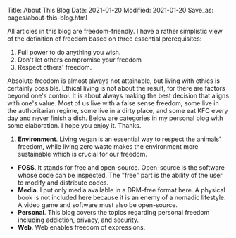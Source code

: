 Title: About This Blog
Date: 2021-01-20
Modified: 2021-01-20
Save_as: pages/about-this-blog.html

All articles in this blog are freedom-friendly. I have a rather simplistic view of the definition of freedom based on three essential prerequisites:

1. Full power to do anything you wish.
2. Don't let others compromise your freedom
3. Respect others' freedom.

Absolute freedom is almost always not attainable, but living with ethics is certainly possible. Ethical living is not about the result, for there are factors beyond one's control. It is about always making the best decision that aligns with one's value. Most of us live with a false sense freedom, some live in the authoritarian regime, some live in a dirty place, and some eat KFC every day and never finish a dish. Below are categories in my personal blog with some elaboration. I hope you enjoy it. Thanks.

1. **Environment**. Living vegan is an essential way to respect the animals' freedom, while living zero waste makes the environment more sustainable which is crucial for our freedom.
- **FOSS**. It stands for free and open-source. Open-source is the software whose code can be inspected. The "free" part is the ability of the user to modify and distribute codes.
- **Media**. I put only media available in a DRM-free format here. A physical book is not included here because it is an enemy of a nomadic lifestyle. A video game and software must also be open-source.
- **Personal**. This blog covers the topics regarding personal freedom including addiction, privacy, and security.
- **Web**. Web enables freedom of expressions.
